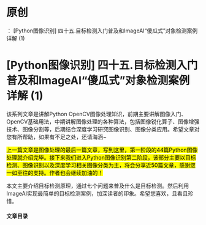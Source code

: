 # 原创
：  [Python图像识别] 四十五.目标检测入门普及和ImageAI“傻瓜式”对象检测案例详解 (1)

# [Python图像识别] 四十五.目标检测入门普及和ImageAI“傻瓜式”对象检测案例详解 (1)

该系列文章是讲解Python OpenCV图像处理知识，前期主要讲解图像入门、OpenCV基础用法，中期讲解图像处理的各种算法，包括图像锐化算子、图像增强技术、图像分割等，后期结合深度学习研究图像识别、图像分类应用。希望文章对您有所帮助，如果有不足之处，还请海涵~

<mark>上一篇文章是图像处理的最后一篇文章，写到这里，第一阶段的44篇Python图像处理就介绍完毕。接下来我们进入Python图像识别第二阶段，该部分主要以目标检测、图像识别以及深度学习相关图像分类为主，将会分享近50篇文章，感谢您一如至往的支持。作者也会继续加油的！</mark>

本文主要介绍目标检测原理，通过七个问题来普及什么是目标检测。然后利用ImageAI实现最简单的目标检测案例，加深读者的印象。希望您喜欢，且看且珍惜。

#### 文章目录
